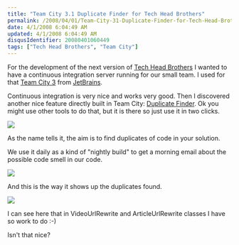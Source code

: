 ```yaml
---
title: "Team City 3.1 Duplicate Finder for Tech Head Brothers"
permalink: /2008/04/01/Team-City-31-Duplicate-Finder-for-Tech-Head-Brothers/
date: 4/1/2008 6:04:49 AM
updated: 4/1/2008 6:04:49 AM
disqusIdentifier: 20080401060449
tags: ["Tech Head Brothers", "Team City"]
---
```

For the development of the next version of [Tech Head Brothers](http://www.techheadbrothers.com/) I wanted to have a continuous integration server running for our small team. I used for that [Team City 3](http://www.jetbrains.com/teamcity) from [JetBrains](http://www.jetbrains.com/). 

Continuous integration is very nice and works very good. Then I discovered another nice feature directly built in Team City: [Duplicate Finder](http://www.jetbrains.net/confluence/display/TCD3/Duplicates+Finder+%28.NET%29). Ok you might use other tools to do that, but it is there so just use it in two clicks.
<!-- more -->
![](http://farm3.static.flickr.com/2136/2378468328_7fd59d264c_o.jpg)

As the name tells it, the aim is to find duplicates of code in your solution.

We use it daily as a kind of "nightly build" to get a morning email about the possible code smell in our code.

![](http://farm4.static.flickr.com/3230/2377621109_ebd7f8e897_o.jpg) 

And this is the way it shows up the duplicates found.

![](http://farm3.static.flickr.com/2395/2377642227_56f8283142_o.jpg) 

I can see here that in VideoUrlRewrite and ArticleUrlRewrite classes I have so work to do :-)

Isn't that nice?
